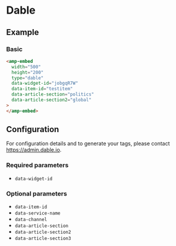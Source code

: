 # Dable

## Example

### Basic

```html
<amp-embed
  width="500"
  height="200"
  type="dable"
  data-widget-id="jobgqR7W"
  data-item-id="testitem"
  data-article-section="politics"
  data-article-section2="global"
>
</amp-embed>
```

## Configuration

For configuration details and to generate your tags, please contact https://admin.dable.io.

### Required parameters

-   `data-widget-id`

### Optional parameters

-   `data-item-id`
-   `data-service-name`
-   `data-channel`
-   `data-article-section`
-   `data-article-section2`
-   `data-article-section3`
